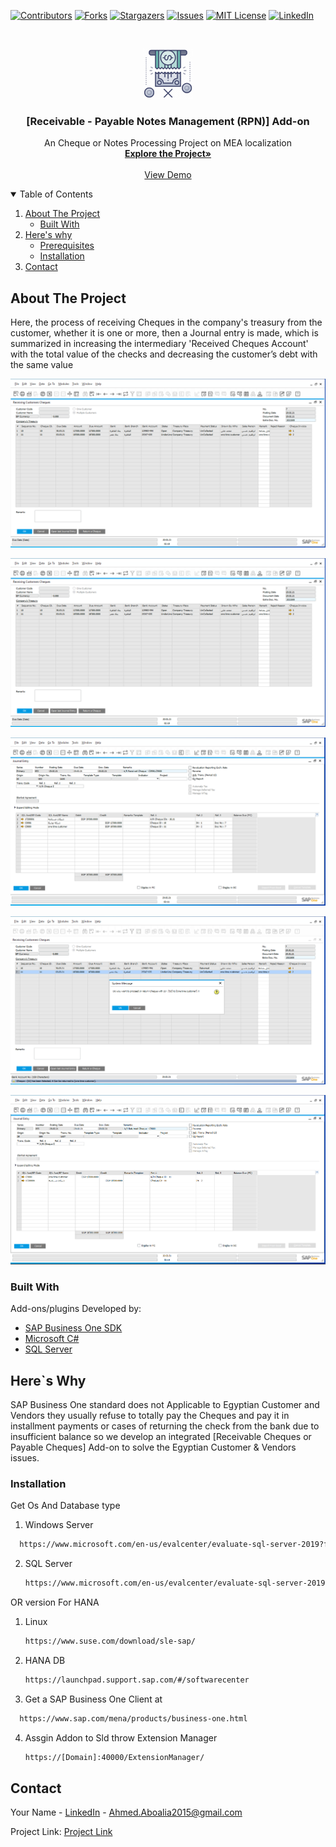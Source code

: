 [![Contributors][contributors-shield]][contributors-url]
[![Forks][forks-shield]][forks-url]
[![Stargazers][stars-shield]][stars-url]
[![Issues][issues-shield]][issues-url]
[![MIT License][license-shield]][license-url] 
[![LinkedIn][linkedin-shield]][linkedin-url]



<!-- PROJECT LOGO -->
<br />
<p align="center">
  <a href="https://github.com/Aboalia/NRPM-Addon">
    <img src="images/logo.png" alt="Logo" width="80" height="80">
  </a>

  <h3 align="center">[Receivable - Payable Notes Management (RPN)] Add-on</h3>

  <p align="center">
    An Cheque or Notes Processing Project on MEA localization 
    <br />
    <a href="https://github.com/Aboalia/NRPM-Addon"><strong>Explore the Project»</strong></a>
    <br />
    <br />
    <a href="https://github.com/Aboalia/NRPM-Addon">View Demo</a>
  </p>
</p>



<!-- TABLE OF CONTENTS -->
<details open="open">
  <summary>Table of Contents</summary>
  <ol>
    <li>
      <a href="#about-the-project">About The Project</a>
      <ul>
        <li><a href="#built-with">Built With</a></li>
      </ul>
    </li>
    <li>
      <a href="#getting-started">Here's why</a>
      <ul>
        <li><a href="#prerequisites">Prerequisites</a></li>
        <li><a href="#installation">Installation</a></li>
      </ul>
    </li>
    <li><a href="#contact">Contact</a></li>
  </ol>
</details>



<!-- ABOUT THE PROJECT -->
## About The Project
Here, the process of receiving Cheques in the company's treasury from the customer, whether it is one or more, then a Journal entry is made, which is summarized in increasing the intermediary 'Received Cheques Account' with the total value of the checks and decreasing the customer’s debt with the same value

[![Receiving Cheques][product-screenshot01]]()

[![Receiving Cheques][product-screenshot01]]()

[![Receiving Cheques][product-screenshot02]]()

[![Receiving Cheques][product-screenshot03]]()

[![Receiving Cheques][product-screenshot04]]()



### Built With

Add-ons/plugins Developed by:
* [SAP Business One SDK](https://www.sap.com/mena/products/business-one.html)
* [Microsoft C#](https://dotnet.microsoft.com/learn/csharp)
* [SQL Server](https://www.microsoft.com/en-us/sql-server/sql-server-2019)



<!-- GETTING STARTED -->
## Here`s Why
SAP Business One standard does not Applicable to Egyptian Customer and Vendors they usually refuse to totally pay the Cheques and pay it in installment payments or cases of returning the check from the bank due to insufficient balance so we develop an integrated [Receivable Cheques or Payable Cheques] Add-on to solve the Egyptian Customer & Vendors issues.

### Installation
Get Os And Database type
1. Windows Server
 ```sh
   https://www.microsoft.com/en-us/evalcenter/evaluate-sql-server-2019?filetype=EXE
   ```
2. SQL Server
   ```sh
   https://www.microsoft.com/en-us/evalcenter/evaluate-sql-server-2019?filetype=EXE
   ```
OR version For HANA
1. Linux
    ```sh
   https://www.suse.com/download/sle-sap/
   ```
   
2. HANA DB
   ```sh
   https://launchpad.support.sap.com/#/softwarecenter
   ```
   
3. Get a SAP Business One Client at 
 ```sh
   https://www.sap.com/mena/products/business-one.html
   ```
4. Assgin Addon to Sld throw Extension Manager
   ```sh
   https://[Domain]:40000/ExtensionManager/
   ```


<!-- CONTACT -->
## Contact

Your Name - [LinkedIn]( https://www.linkedin.com/in/engabo3lia/) - Ahmed.Aboalia2015@gmail.com

Project Link: [Project Link](https://github.com/Aboalia/NRPM-Addon)




<!-- MARKDOWN LINKS & IMAGES -->
<!-- https://www.markdownguide.org/basic-syntax/#reference-style-links -->
[contributors-shield]: https://img.shields.io/github/contributors/othneildrew/Best-README-Template.svg?style=for-the-badge
[contributors-url]: https://github.com/Aboalia/NRPM-Addon/network/members
[forks-shield]: https://img.shields.io/github/forks/othneildrew/Best-README-Template.svg?style=for-the-badge
[forks-url]: https://github.com/Aboalia/NRPM-Addon/network/members
[stars-shield]: https://img.shields.io/github/stars/othneildrew/Best-README-Template.svg?style=for-the-badge
[stars-url]: https://github.com/Aboalia/NRPM-Addon/stargazers
[issues-shield]: https://img.shields.io/github/issues/othneildrew/Best-README-Template.svg?style=for-the-badge
[issues-url]: https://github.com/Aboalia/NRPM-Addon/issues
[license-shield]: https://img.shields.io/github/license/othneildrew/Best-README-Template.svg?style=for-the-badge
[license-url]: https://github.com/Aboalia/NRPM-Addon/blob/master/LICENSE.txt
[linkedin-shield]: https://img.shields.io/badge/-LinkedIn-black.svg?style=for-the-badge&logo=linkedin&colorB=555
[linkedin-url]: https://www.linkedin.com/in/engabo3lia/
[product-screenshot01]: images/ScreenShot01.PNG
[product-screenshot02]: images/ScreenShot02.PNG
[product-screenshot03]: images/ScreenShot03.PNG
[product-screenshot04]: images/ScreenShot04.PNG


